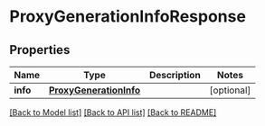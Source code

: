# ProxyGenerationInfoResponse


## Properties

Name | Type | Description | Notes
------------ | ------------- | ------------- | -------------
**info** | [**ProxyGenerationInfo**](ProxyGenerationInfo.md) |  | [optional] 

[[Back to Model list]](../#documentation-for-models) [[Back to API list]](../#documentation-for-api-endpoints) [[Back to README]](../)


